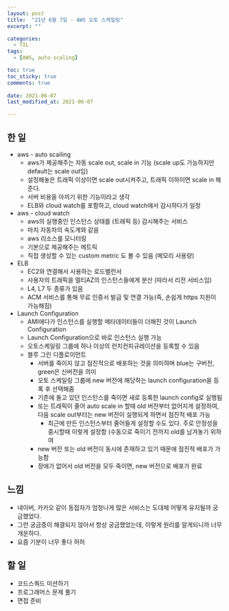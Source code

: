 ```yaml
---
layout: post
title:  "21년 6월 7일 - AWS 오토 스케일링"
excerpt: ""

categories:
  - TIL
tags:
  - [AWS, auto-scaling]

toc: true
toc_sticky: true
comments: true
 
date: 2021-06-07
last_modified_at: 2021-06-07

---
```


## 한 일

- aws - auto scailing
  - aws가 제공해주는 자동 scale out, scale in 기능 (scale up도 가능하지만 default는 scale out임)
  - 설정해놓은 트래픽 이상이면 scale out시켜주고, 트래픽 이하이면 scale in 해준다.
  - 서버 비용을 아끼기 위한 기능이라고 생각
  - ELB와 cloud watch를 포함하고, cloud watch에서 감시하다가 일정
- aws - cloud watch
  - aws의 실행중인 인스턴스 상태를 (트래픽 등) 감시해주는 서비스
  - 마치 자동차의 속도계와 같음
  - aws 리소스를 모니터링
  - 기본으로 제공해주는 메트릭
  - 직접 생성할 수 있는 custom metric 도 볼 수 있음 (메모리 사용량)
- ELB
  - EC2와 연결해서 사용하는 로드밸런서
  - 사용자의 트래픽을 멀티AZ의 인스턴스들에게 분산 (따라서 리전 서비스임)
  - L4, L7 두 종류가 있음
  - ACM 서비스를 통해 무료 인증서 발급 및 연결 가능(즉, 손쉽게 https 지원이 가능해짐)
- Launch Configuration
  - AMI에다가 인스턴스를 실행할 메타데이터들이 더해진 것이 Launch Configuration
  - Launch Configuration으로 바로 인스턴스 실행 가능
  - 오토스케일링 그룹에 하나 이상의 런치컨피규레이션을 등록할 수 있음
  - 블루 그린 디플로이먼트
    - 서버를 죽이지 않고 점진적으로 배포하는 것을 의미하며 blue는 구버전, green은 신버전을 의미
    - 오토 스케일링 그룹에 new 버전에 해당하는 launch configuration을 등록 후 선택해줌
    - 기존에 돌고 있던 인스턴스를 죽이면 새로 등록한 launch config로 실행됨
    - 또는 트래픽이 줄어 auto scale in 할때 old 버전부터 없어지게 설정하여, 다음 scale out부터는 new 버전이 실행되게 하면서 점진적 배포 가능 
      - 최근에 만든 인스턴스부터 줄어들게 설정할 수도 있다. 주로 안정성을 중시할때 이렇게 설정함 (수동으로 죽이기 전까지 old를 남겨놓기 위하여
    - new 버전 또는 old 버전이 동시에 존재하고 있기 때문에 점진적 배포가 가능함
    - 장애가 없어서 old 버전을 모두 죽이면, new 버전으로 배포가 완료

## 느낌

- 네이버, 카카오 같이 동접자가 엄청나게 많은 서비스는 도대체 어떻게 유지될까 궁금했었다.
- 그런 궁금증이 해결되지 않아서 항상 궁금했었는데, 이렇게 원리를 알게되니까 너무 개운하다.
- 요즘 기분이 너무 좋다 허허

## 할 일

- 코드스쿼드 미션하기
- 프로그래머스 문제 풀기
- 면접 준비

